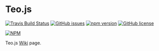 # Teo.js
[![Travis Build Status](https://travis-ci.org/Antyfive/teo.js.svg)](https://travis-ci.org/Antyfive/teo.js)
[![GitHub issues](https://img.shields.io/github/issues/Antyfive/teo.js.svg)](https://github.com/Antyfive/teo.js/issues)
[![npm version](https://badge.fury.io/js/teo.js.svg)](http://badge.fury.io/js/teo.js)
[![GitHub license](https://img.shields.io/badge/license-MIT-blue.svg)](https://raw.githubusercontent.com/Antyfive/teo.js/master/LICENSE)

[![NPM](https://nodei.co/npm/teo.js.png?downloads=true&stars=true)](https://nodei.co/npm/teo.js/)

Teo.js [Wiki](https://github.com/Antyfive/teo.js/wiki) page.
